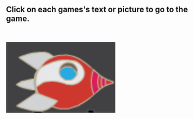 ## Click on each games's text or picture to go to the game.
<br>
<br>
<a href="./rocket.md">
  <img src="rocket_game.png" width="300"/>
</a>
